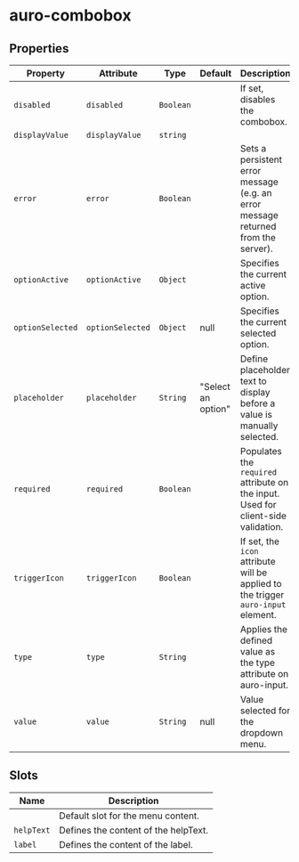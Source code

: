 # auro-combobox

## Properties

| Property         | Attribute        | Type      | Default            | Description                                      |
|------------------|------------------|-----------|--------------------|--------------------------------------------------|
| `disabled`       | `disabled`       | `Boolean` |                    | If set, disables the combobox.                   |
| `displayValue`   | `displayValue`   | `string`  |                    |                                                  |
| `error`          | `error`          | `Boolean` |                    | Sets a persistent error message (e.g. an error message returned from the server). |
| `optionActive`   | `optionActive`   | `Object`  |                    | Specifies the current active option.             |
| `optionSelected` | `optionSelected` | `Object`  | null               | Specifies the current selected option.           |
| `placeholder`    | `placeholder`    | `String`  | "Select an option" | Define placeholder text to display before a value is manually selected. |
| `required`       | `required`       | `Boolean` |                    | Populates the `required` attribute on the input. Used for client-side validation. |
| `triggerIcon`    | `triggerIcon`    | `Boolean` |                    | If set, the `icon` attribute will be applied to the trigger `auro-input` element. |
| `type`           | `type`           | `String`  |                    | Applies the defined value as the type attribute on auro-input. |
| `value`          | `value`          | `String`  | null               | Value selected for the dropdown menu.            |

## Slots

| Name       | Description                          |
|------------|--------------------------------------|
|            | Default slot for the menu content.   |
| `helpText` | Defines the content of the helpText. |
| `label`    | Defines the content of the label.    |
